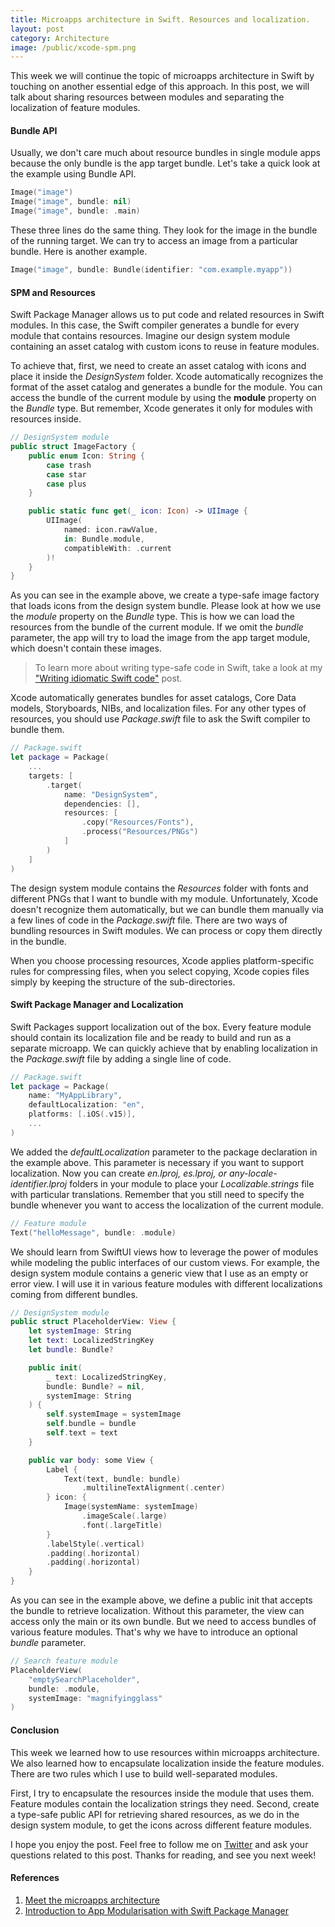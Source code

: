 ```yaml
---
title: Microapps architecture in Swift. Resources and localization.
layout: post
category: Architecture
image: /public/xcode-spm.png
---
```


This week we will continue the topic of microapps architecture in Swift by touching on another essential edge of this approach. In this post, we will talk about sharing resources between modules and separating the localization of feature modules.

#### Bundle API
Usually, we don't care much about resource bundles in single module apps because the only bundle is the app target bundle. Let's take a quick look at the example using Bundle API.

```swift
Image("image")
Image("image", bundle: nil)
Image("image", bundle: .main)
```

These three lines do the same thing. They look for the image in the bundle of the running target. We can try to access an image from a particular bundle. Here is another example.

```swift
Image("image", bundle: Bundle(identifier: "com.example.myapp"))
```

#### SPM and Resources
Swift Package Manager allows us to put code and related resources in Swift modules. In this case, the Swift compiler generates a bundle for every module that contains resources. Imagine our design system module containing an asset catalog with custom icons to reuse in feature modules.

To achieve that, first, we need to create an asset catalog with icons and place it inside the *DesignSystem* folder. Xcode automatically recognizes the format of the asset catalog and generates a bundle for the module. You can access the bundle of the current module by using the **module** property on the *Bundle* type. But remember, Xcode generates it only for modules with resources inside. 

```swift
// DesignSystem module
public struct ImageFactory {
    public enum Icon: String {
        case trash
        case star
        case plus
    }

    public static func get(_ icon: Icon) -> UIImage {
        UIImage(
            named: icon.rawValue,
            in: Bundle.module,
            compatibleWith: .current
        )!
    }
}
```

As you can see in the example above, we create a type-safe image factory that loads icons from the design system bundle. Please look at how we use the *module* property on the *Bundle* type. This is how we can load the resources from the bundle of the current module. If we omit the *bundle* parameter, the app will try to load the image from the app target module, which doesn't contain these images.

> To learn more about writing type-safe code in Swift, take a look at my ["Writing idiomatic Swift code"](/2021/04/01/writing-idiomatic-swift-code/) post.

Xcode automatically generates bundles for asset catalogs, Core Data models, Storyboards, NIBs, and localization files. For any other types of resources, you should use *Package.swift* file to ask the Swift compiler to bundle them.

```swift
// Package.swift
let package = Package(
    ...
    targets: [
        .target(
            name: "DesignSystem",
            dependencies: [],
            resources: [
                .copy("Resources/Fonts"),
                .process("Resources/PNGs")
            ]
        )
    ]
)
```

The design system module contains the *Resources* folder with fonts and different PNGs that I want to bundle with my module. Unfortunately, Xcode doesn't recognize them automatically, but we can bundle them manually via a few lines of code in the *Package.swift* file. There are two ways of bundling resources in Swift modules. We can process or copy them directly in the bundle.

When you choose processing resources, Xcode applies platform-specific rules for compressing files, when you select copying, Xcode copies files simply by keeping the structure of the sub-directories.

#### Swift Package Manager and Localization
Swift Packages support localization out of the box. Every feature module should contain its localization file and be ready to build and run as a separate microapp. We can quickly achieve that by enabling localization in the *Package.swift* file by adding a single line of code.

```swift
// Package.swift
let package = Package(
    name: "MyAppLibrary",
    defaultLocalization: "en",
    platforms: [.iOS(.v15)],
    ...
)
```

We added the *defaultLocalization* parameter to the package declaration in the example above. This parameter is necessary if you want to support localization. Now you can create *en.lproj, es.lproj, or any-locale-identifier.lproj* folders in your module to place your *Localizable.strings* file with particular translations. Remember that you still need to specify the bundle whenever you want to access the localization of the current module.

```swift
// Feature module
Text("helloMessage", bundle: .module)
```

We should learn from SwiftUI views how to leverage the power of modules while modeling the public interfaces of our custom views. For example, the design system module contains a generic view that I use as an empty or error view. I will use it in various feature modules with different localizations coming from different bundles.

```swift
// DesignSystem module
public struct PlaceholderView: View {
    let systemImage: String
    let text: LocalizedStringKey
    let bundle: Bundle?

    public init(
        _ text: LocalizedStringKey,
        bundle: Bundle? = nil,
        systemImage: String
    ) {
        self.systemImage = systemImage
        self.bundle = bundle
        self.text = text
    }

    public var body: some View {
        Label {
            Text(text, bundle: bundle)
                .multilineTextAlignment(.center)
        } icon: {
            Image(systemName: systemImage)
                .imageScale(.large)
                .font(.largeTitle)
        }
        .labelStyle(.vertical)
        .padding(.horizontal)
        .padding(.horizontal)
    }
}
```

As you can see in the example above, we define a public init that accepts the bundle to retrieve localization. Without this parameter, the view can access only the main or its own bundle. But we need to access bundles of various feature modules. That's why we have to introduce an optional *bundle* parameter.

```swift
// Search feature module
PlaceholderView(
    "emptySearchPlaceholder",
    bundle: .module,
    systemImage: "magnifyingglass"
)
```

#### Conclusion
This week we learned how to use resources within microapps architecture. We also learned how to encapsulate localization inside the feature modules. There are two rules which I use to build well-separated modules.

First, I try to encapsulate the resources inside the module that uses them. Feature modules contain the localization strings they need. Second, create a type-safe public API for retrieving shared resources, as we do in the design system module, to get the icons across different feature modules.

 I hope you enjoy the post. Feel free to follow me on [Twitter](https://twitter.com/mecid) and ask your questions related to this post. Thanks for reading, and see you next week!

#### References
1. [Meet the microapps architecture](https://increment.com/mobile/microapps-architecture/)
2. [Introduction to App Modularisation with Swift Package Manager](https://holyswift.app/introduction-to-app-modularisation-with-swift-package-manager-a-tale-to-be-told)
